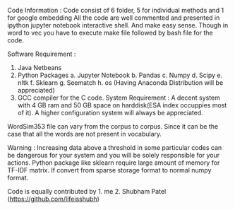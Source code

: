Code Information :
Code consist of 6 folder, 5 for individual methods and 1 for google embedding
All the code are well commented and presented in ipython jupyter notebook interactive shell.
And make easy sense.
Though in word to vec you have to execute make file followed by bash file for the code.


Software Requirement :
1. Java Netbeans
2. Python Packages
	a. Jupyter Notebook
	b. Pandas
	c. Numpy
	d. Scipy
	e. nltk
	f. Sklearn
	g. Seematch
	h. os
(Having Anaconda Distribution will be appreciated)
3. GCC compiler for the C code.
System Requirement :
A decent system with 4 GB ram and 50 GB space on harddisk(ESA index occuppies most of it).
A higher configuration system will always be appreciated.

WordSim353 file can vary from the corpus to corpus.
Since it can be the case that all the words are not present in vocabulary.

Warning : Increasing data above a threshold in some particular codes can be dangerous for your system and
you will be solely responsible for your actions. Python package like sklearn require large amount of memory for TF-IDF matrix. If convert from sparse storage format to normal numpy format.

Code is equally contributed by 1. me 2. Shubham Patel (https://github.com/lifeisshubh)			

